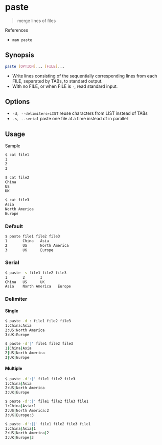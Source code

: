 # paste

> merge lines of files

References

* `man paste`

## Synopsis

```bash
paste [OPTION]... [FILE]...
```

* Write lines consisting of the sequentially corresponding lines from each FILE, separated by TABs, to standard output.
* With no FILE, or when FILE is `-`, read standard input.

## Options

* `-d, --delimiters=LIST` reuse characters from LIST instead of TABs
* `-s, --serial` paste one file at a time instead of in parallel

## Usage

Sample

```bash
$ cat file1
1
2
3

$ cat file2
China
US
UK

$ cat file3
Asia
North America
Europe
```

### Default

```bash
$ paste file1 file2 file3
1       China   Asia
2       US      North America
3       UK      Europe
```

### Serial

```bash
$ paste -s file1 file2 file3
1       2       3
China   US      UK
Asia    North America   Europe
```

### Delimiter

#### Single

```bash
$ paste -d : file1 file2 file3
1:China:Asia
2:US:North America
3:UK:Europe

$ paste -d'|' file1 file2 file3
1|China|Asia
2|US|North America
3|UK|Europe
```

#### Multiple

```bash
$ paste -d':|' file1 file2 file3
1:China|Asia
2:US|North America
3:UK|Europe

$ paste -d':|' file1 file2 file3 file1
1:China|Asia:1
2:US|North America:2
3:UK|Europe:3

$ paste -d':||' file1 file2 file3 file1
1:China|Asia|1
2:US|North America|2
3:UK|Europe|3
```

